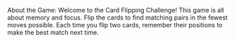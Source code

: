 About the Game:
Welcome to the Card Flipping Challenge! This game is all about memory and focus. Flip the cards to find matching pairs in the fewest moves possible. Each time you flip two cards, remember their positions to make the best match next time.
